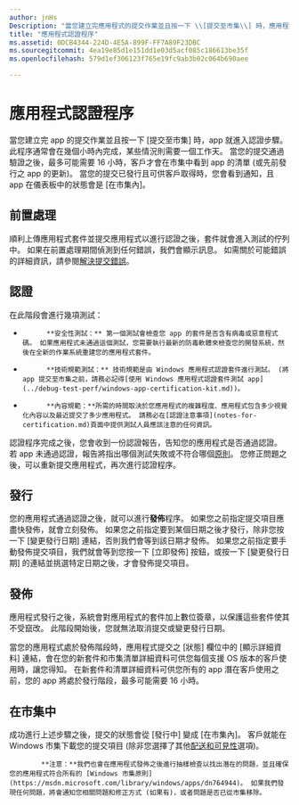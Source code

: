 ```yaml
---
author: jnHs
Description: "當您建立完應用程式的提交作業並且按一下 \\[提交至市集\\] 時，應用程式就進入認證步驟。"
title: "應用程式認證程序"
ms.assetid: 0DCB4344-224D-4E5A-899F-FF7A89F23DBC
ms.sourcegitcommit: 4ea19e85d1e151dd1e03d5acf085c186613be35f
ms.openlocfilehash: 579d1ef306123f765e19fc9ab3b02c064b690aee

---
```


# 應用程式認證程序


當您建立完 app 的提交作業並且按一下 \[提交至市集\] 時，app 就進入認證步驟。 此程序通常會在幾個小時內完成，某些情況則需要一個工作天。 當您的提交通過驗證之後，最多可能需要 16 小時，客戶才會在市集中看到 app 的清單 (或先前發行之 app 的更新)。 當您的提交已發行且可供客戶取得時，您會看到通知，且 app 在儀表板中的狀態會是 \[在市集內\]。

## 前置處理

順利上傳應用程式套件並提交應用程式以進行認證之後，套件就會進入測試的佇列中。 如果在前置處理期間偵測到任何錯誤，我們會顯示訊息。 如需關於可能錯誤的詳細資訊，請參閱[解決提交錯誤](resolve-submission-errors.md)。

## 認證

在此階段會進行幾項測試：

-   
            **安全性測試：** 第一個測試會檢查您 app 的套件是否含有病毒或惡意程式碼。 如果應用程式未通過這個測試，您需要執行最新的防毒軟體來檢查您的開發系統，然後在全新的作業系統重建您的應用程式套件。
-   
            **技術規範測試：** 技術規範是由 Windows 應用程式認證套件進行測試。 (將 app 提交至市集之前，請務必記得[使用 Windows 應用程式認證套件測試 app](../debug-test-perf/windows-app-certification-kit.md))。
-   
            **內容規範：**所需的時間取決於您應用程式的複雜程度、應用程式包含多少視覺化內容以及最近提交了多少應用程式。 請務必在[認證注意事項](notes-for-certification.md)頁面中提供測試人員應該注意的任何資訊。

認證程序完成之後，您會收到一份認證報告，告知您的應用程式是否通過認證。 若 app 未通過認證，報告將指出哪個測試失敗或不符合哪個[原則](https://msdn.microsoft.com/library/windows/apps/dn764944)。 您修正問題之後，可以重新提交應用程式，再次進行認證程序。

## 發行

您的應用程式通過認證之後，就可以進行**發佈**程序。 如果您之前指定提交項目應盡快發佈，就會立刻發佈。 如果您之前指定要到某個日期之後才發行，除非您按一下 \[變更發行日期\] 連結，否則我們會等到該日期才發佈。 如果您之前指定要手動發佈提交項目，我們就會等到您按一下 \[立即發佈\] 按鈕，或按一下 \[變更發行日期\] 的連結並挑選特定日期之後，才會發佈提交項目。

## 發佈

應用程式發行之後，系統會對應用程式的套件加上數位簽章，以保護這些套件使其不受竄改。 此階段開始後，您就無法取消提交或變更發行日期。

當您的應用程式處於發佈階段時，應用程式提交之 \[狀態\] 欄位中的 \[顯示詳細資料\] 連結，會在您的新套件和市集清單詳細資料可供您每個支援 OS 版本的客戶使用時，讓您得知。 在新套件和清單詳細資料可供您所有的 app 潛在客戶使用之前，您的 app 將處於發行階段，最多可能需要 16 小時。 

## 在市集中 

成功進行上述步驟之後，提交的狀態會從 \[發行中\] 變成 \[在市集內\]。 客戶就能在 Windows 市集下載您的提交項目 (除非您選擇了其他[配送和可見性](set-app-pricing-and-availability.md#distribution-and-visibility)選項)。 


            **注意：**我們也會在應用程式發佈之後進行抽樣檢查以找出潛在的問題，並且確保您的應用程式符合所有的 [Windows 市集原則](https://msdn.microsoft.com/library/windows/apps/dn764944)。 如果我們發現任何問題，將會通知您相關問題和修正方式 (如果有)，或者問題是否已從市集移除。

 

 

 







<!--HONumber=Jun16_HO5-->


